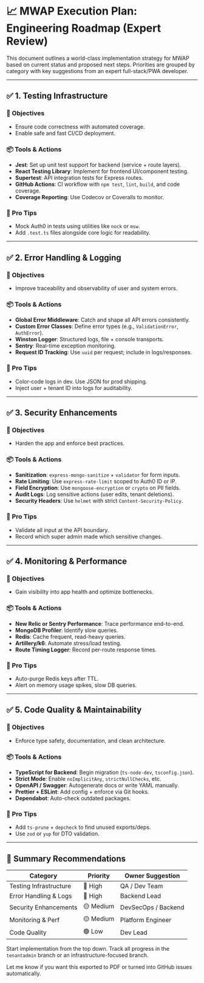 # 📈 MWAP Execution Plan: Engineering Roadmap (Expert Review)

This document outlines a world-class implementation strategy for MWAP based on current status and proposed next steps. Priorities are grouped by category with key suggestions from an expert full-stack/PWA developer.

---

## ✅ 1. Testing Infrastructure

### 🎯 Objectives
- Ensure code correctness with automated coverage.
- Enable safe and fast CI/CD deployment.

### 📦 Tools & Actions
- **Jest**: Set up unit test support for backend (service + route layers).
- **React Testing Library**: Implement for frontend UI/component testing.
- **Supertest**: API integration tests for Express routes.
- **GitHub Actions**: CI workflow with `npm test`, `lint`, `build`, and code coverage.
- **Coverage Reporting**: Use Codecov or Coveralls to monitor.

### 🧠 Pro Tips
- Mock Auth0 in tests using utilities like `nock` or `msw`.
- Add `.test.ts` files alongside core logic for readability.

---

## ✅ 2. Error Handling & Logging

### 🎯 Objectives
- Improve traceability and observability of user and system errors.

### 📦 Tools & Actions
- **Global Error Middleware**: Catch and shape all API errors consistently.
- **Custom Error Classes**: Define error types (e.g., `ValidationError`, `AuthError`).
- **Winston Logger**: Structured logs, file + console transports.
- **Sentry**: Real-time exception monitoring.
- **Request ID Tracking**: Use `uuid` per request; include in logs/responses.

### 🧠 Pro Tips
- Color-code logs in dev. Use JSON for prod shipping.
- Inject user + tenant ID into logs for auditability.

---

## ✅ 3. Security Enhancements

### 🎯 Objectives
- Harden the app and enforce best practices.

### 📦 Tools & Actions
- **Sanitization**: `express-mongo-sanitize` + `validator` for form inputs.
- **Rate Limiting**: Use `express-rate-limit` scoped to Auth0 ID or IP.
- **Field Encryption**: Use `mongoose-encryption` or `crypto` on PII fields.
- **Audit Logs**: Log sensitive actions (user edits, tenant deletions).
- **Security Headers**: Use `helmet` with strict `Content-Security-Policy`.

### 🧠 Pro Tips
- Validate all input at the API boundary.
- Record which super admin made which sensitive changes.

---

## ✅ 4. Monitoring & Performance

### 🎯 Objectives
- Gain visibility into app health and optimize bottlenecks.

### 📦 Tools & Actions
- **New Relic or Sentry Performance**: Trace performance end-to-end.
- **MongoDB Profiler**: Identify slow queries.
- **Redis**: Cache frequent, read-heavy queries.
- **Artillery/k6**: Automate stress/load testing.
- **Route Timing Logger**: Record per-route response times.

### 🧠 Pro Tips
- Auto-purge Redis keys after TTL.
- Alert on memory usage spikes, slow DB queries.

---

## ✅ 5. Code Quality & Maintainability

### 🎯 Objectives
- Enforce type safety, documentation, and clean architecture.

### 📦 Tools & Actions
- **TypeScript for Backend**: Begin migration (`ts-node-dev`, `tsconfig.json`).
- **Strict Mode**: Enable `noImplicitAny`, `strictNullChecks`, etc.
- **OpenAPI / Swagger**: Autogenerate docs or write YAML manually.
- **Prettier + ESLint**: Add config + enforce via Git hooks.
- **Dependabot**: Auto-check outdated packages.

### 🧠 Pro Tips
- Add `ts-prune` + `depcheck` to find unused exports/deps.
- Use `zod` or `yup` for DTO validation.

---

## 🏁 Summary Recommendations

| Category               | Priority | Owner Suggestion    |
|------------------------|----------|---------------------|
| Testing Infrastructure| 🔴 High  | QA / Dev Team       |
| Error Handling & Logs | 🔴 High  | Backend Lead        |
| Security Enhancements | 🟡 Medium| DevSecOps / Backend |
| Monitoring & Perf     | 🟡 Medium| Platform Engineer   |
| Code Quality          | 🟢 Low   | Dev Lead            |

Start implementation from the top down. Track all progress in the `tenantadmin` branch or an infrastructure-focused branch.

Let me know if you want this exported to PDF or turned into GitHub issues automatically.
